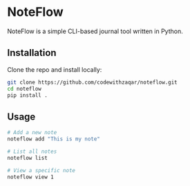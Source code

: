 # NoteFlow

NoteFlow is a simple CLI-based journal tool written in Python.

## Installation

Clone the repo and install locally:

```bash
git clone https://github.com/codewithzaqar/noteflow.git
cd noteflow
pip install .
```

## Usage

```bash
# Add a new note
noteflow add "This is my note"

# List all notes
noteflow list

# View a specific note
noteflow view 1
```

